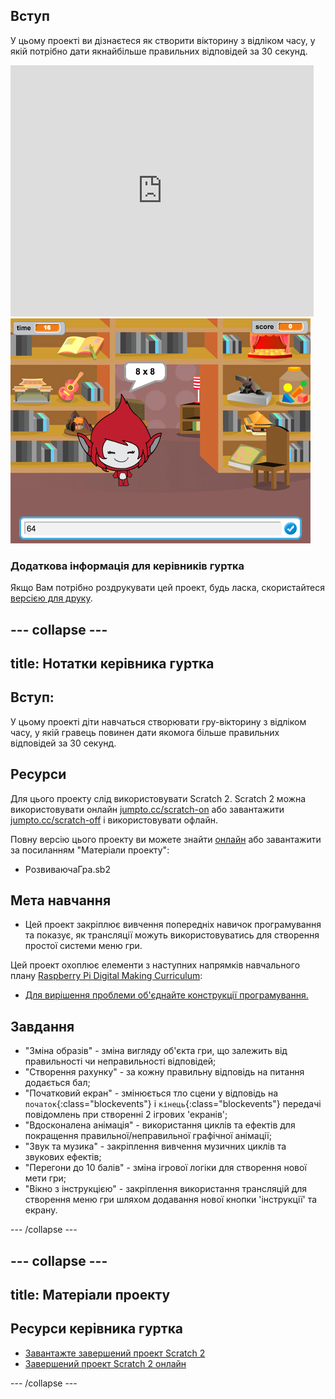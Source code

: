 ## Вступ

У цьому проекті ви дізнаєтеся як створити вікторину з відліком часу, у якій потрібно дати якнайбільше правильних відповідей за 30 секунд.

<div class="scratch-preview">
  <iframe allowtransparency="true" width="485" height="402" src="https://scratch.mit.edu/projects/embed/42225768/?autostart=false" frameborder="0"></iframe>
  <img src="images/brain-final.png">
</div>

### Додаткова інформація для керівників гуртка

Якщо Вам потрібно роздрукувати цей проект, будь ласка, скористайтеся [версією для друку](https://projects.raspberrypi.org/en/projects/brain-game/print).

## \--- collapse \---

## title: Нотатки керівника гуртка

## Вступ:

У цьому проекті діти навчаться створювати гру-вікторину з відліком часу, у якій гравець повинен дати якомога більше правильних відповідей за 30 секунд.

## Ресурси

Для цього проекту слід використовувати Scratch 2. Scratch 2 можна використовувати онлайн [jumpto.cc/scratch-on](http://jumpto.cc/scratch-on) або завантажити [jumpto.cc/scratch-off](http://jumpto.cc/scratch-off) і використовувати офлайн.

Повну версію цього проекту ви можете знайти [онлайн](http://scratch.mit.edu/projects/42225768/#editor) або завантажити за посиланням "Матеріали проекту":

* РозвиваючаГра.sb2

## Мета навчання

* Цей проект закріплює вивчення попередніх навичок програмування та показує, як трансляції можуть використовуватись для створення простої системи меню гри.

Цей проект охоплює елементи з наступних напрямків навчального плану [ Raspberry Pi Digital Making Curriculum](http://rpf.io/curriculum):

* [Для вирішення проблеми об'єднайте конструкції програмування.](https://www.raspberrypi.org/curriculum/programming/builder)

## Завдання

* "Зміна образів" - зміна вигляду об'єкта гри, що залежить від правильності чи неправильності відповідей;
* "Створення рахунку" - за кожну правильну відповідь на питання додається бал;
* "Початковий екран" - змінюється тло сцени у відповідь на `початок`{:class="blockevents"} і `кінець`{:class="blockevents"} передачі повідомлень при створенні 2 ігрових 'екранів';
* "Вдосконалена анімація" - використання циклів та ефектів для покращення правильної/неправильної графічної анімації;
* "Звук та музика" - закріплення вивчення музичних циклів та звукових ефектів;
* "Перегони до 10 балів" - зміна ігрової логіки для створення нової мети гри;
* "Вікно з інструкцією" - закріплення використання трансляцій для створення меню гри шляхом додавання нової кнопки 'інструкції' та екрану.

\--- /collapse \---

## \--- collapse \---

## title: Матеріали проекту

## Ресурси керівника гуртка

* [Завантажте завершений проект Scratch 2](resources/BrainGame.sb2)
* [Завершений проект Scratch 2 онлайн](http://scratch.mit.edu/projects/42225768/#editor)

\--- /collapse \---